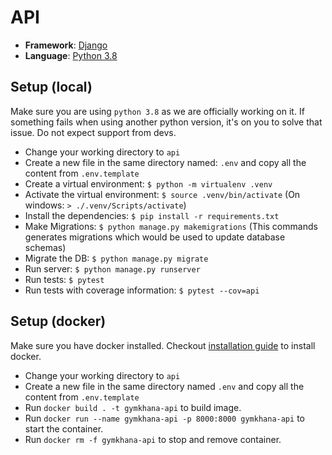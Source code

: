 # API

- **Framework**: [Django](https://www.djangoproject.com/)
- **Language**: [Python 3.8](https://www.python.org/)

## Setup (local)

Make sure you are using `python 3.8` as we are officially working on it. If something fails when using another python version, it's on you to solve that issue. Do not expect support from devs.

- Change your working directory to `api`
- Create a new file in the same directory named: `.env` and copy all the content from `.env.template`
- Create a virtual environment: `$ python -m virtualenv .venv`
- Activate the virtual environment: `$ source .venv/bin/activate` (On windows: `> ./.venv/Scripts/activate`)
- Install the dependencies: `$ pip install -r requirements.txt`
- Make Migrations: `$ python manage.py makemigrations` (This commands generates migrations which would be used to update database schemas)
- Migrate the DB: `$ python manage.py migrate`
- Run server: `$ python manage.py runserver`
- Run tests: `$ pytest`
- Run tests with coverage information: `$ pytest --cov=api`

## Setup (docker)

Make sure you have docker installed. Checkout [installation guide](https://docs.docker.com/get-docker/) to install docker.

- Change your working directory to `api`
- Create a new file in the same directory named `.env` and copy all the content from `.env.template`
- Run `docker build . -t gymkhana-api` to build image.
- Run `docker run --name gymkhana-api -p 8000:8000 gymkhana-api` to start the container.
- Run `docker rm -f gymkhana-api` to stop and remove container.
